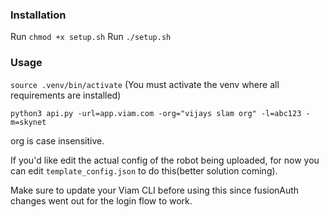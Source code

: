 ### Installation
Run `chmod +x setup.sh`
Run `./setup.sh`

### Usage
`source .venv/bin/activate` (You must activate the venv where all requirements are installed)

`python3 api.py -url=app.viam.com -org="vijays slam org" -l=abc123 -m=skynet` 

org is case insensitive. 

If you'd like edit the actual config of the robot being uploaded, for now you can edit `template_config.json` to do this(better solution coming).

Make sure to update your Viam CLI before using this since fusionAuth changes went out for the login flow to work. 